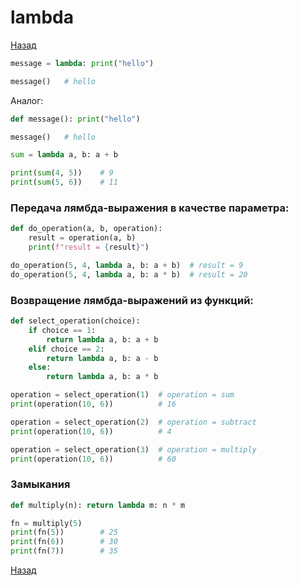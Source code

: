 # lambda

[Назад][back]

```python
message = lambda: print("hello")

message()   # hello
```

Аналог:

```python
def message(): print("hello")

message()   # hello
```

```python
sum = lambda a, b: a + b

print(sum(4, 5))    # 9
print(sum(5, 6))    # 11
```

### Передача лямбда-выражения в качестве параметра:

```python
def do_operation(a, b, operation):
    result = operation(a, b)
    print(f"result = {result}")

do_operation(5, 4, lambda a, b: a + b)  # result = 9
do_operation(5, 4, lambda a, b: a * b)  # result = 20
```

### Возвращение лямбда-выражений из функций:

```python
def select_operation(choice):
    if choice == 1:
        return lambda a, b: a + b
    elif choice == 2:
        return lambda a, b: a - b
    else:
        return lambda a, b: a * b

operation = select_operation(1)  # operation = sum
print(operation(10, 6))          # 16

operation = select_operation(2)  # operation = subtract
print(operation(10, 6))          # 4

operation = select_operation(3)  # operation = multiply
print(operation(10, 6))          # 60
```

### Замыкания

```python
def multiply(n): return lambda m: n * m

fn = multiply(5)
print(fn(5))        # 25
print(fn(6))        # 30
print(fn(7))        # 35
```

[Назад][back]

[back]: <.> "Назад к оглавлению"